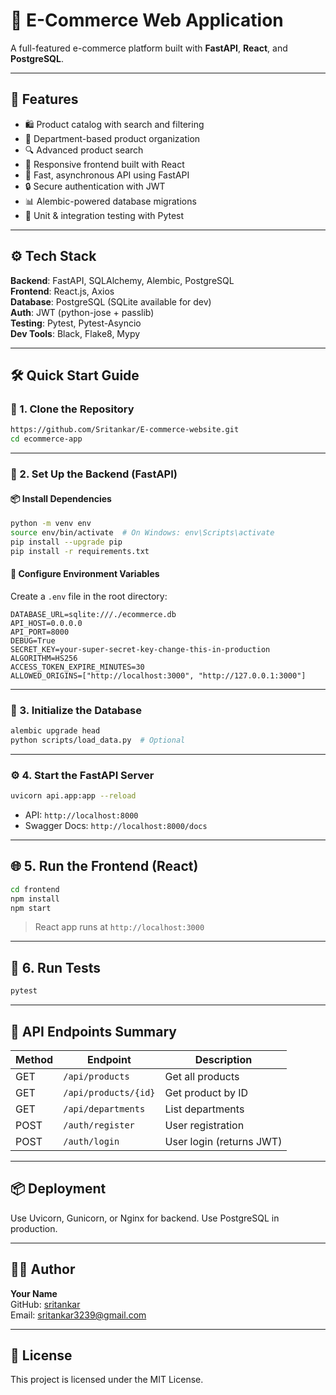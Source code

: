 # 🛒 E-Commerce Web Application

A full-featured e-commerce platform built with **FastAPI**, **React**, and **PostgreSQL**.

---

## 🚀 Features

- 🛍️ Product catalog with search and filtering
- 🏢 Department-based product organization
- 🔍 Advanced product search
- 📱 Responsive frontend built with React
- 🚀 Fast, asynchronous API using FastAPI
- 🔒 Secure authentication with JWT
- 📊 Alembic-powered database migrations
- 🧪 Unit & integration testing with Pytest

---

## ⚙️ Tech Stack

**Backend**: FastAPI, SQLAlchemy, Alembic, PostgreSQL  
**Frontend**: React.js, Axios  
**Database**: PostgreSQL (SQLite available for dev)  
**Auth**: JWT (python-jose + passlib)  
**Testing**: Pytest, Pytest-Asyncio  
**Dev Tools**: Black, Flake8, Mypy

---

## 🛠️ Quick Start Guide

### 🔁 1. Clone the Repository

```bash
https://github.com/Sritankar/E-commerce-website.git
cd ecommerce-app
```

---

### 🐍 2. Set Up the Backend (FastAPI)

#### 📦 Install Dependencies

```bash
python -m venv env
source env/bin/activate  # On Windows: env\Scripts\activate
pip install --upgrade pip
pip install -r requirements.txt
```

#### 🔐 Configure Environment Variables

Create a `.env` file in the root directory:

```env
DATABASE_URL=sqlite:///./ecommerce.db
API_HOST=0.0.0.0
API_PORT=8000
DEBUG=True
SECRET_KEY=your-super-secret-key-change-this-in-production
ALGORITHM=HS256
ACCESS_TOKEN_EXPIRE_MINUTES=30
ALLOWED_ORIGINS=["http://localhost:3000", "http://127.0.0.1:3000"]

```

---

### 🧱 3. Initialize the Database

```bash
alembic upgrade head
python scripts/load_data.py  # Optional
```

---

### ⚙️ 4. Start the FastAPI Server

```bash
uvicorn api.app:app --reload
```

- API: `http://localhost:8000`
- Swagger Docs: `http://localhost:8000/docs`

---

## 🌐 5. Run the Frontend (React)

```bash
cd frontend
npm install
npm start
```

> React app runs at `http://localhost:3000`

---

## 🧪 6. Run Tests

```bash
pytest
```

---

## 📝 API Endpoints Summary

| Method | Endpoint                | Description                  |
|--------|-------------------------|------------------------------|
| GET    | `/api/products`         | Get all products             |
| GET    | `/api/products/{id}`    | Get product by ID            |
| GET    | `/api/departments`      | List departments             |
| POST   | `/auth/register`        | User registration            |
| POST   | `/auth/login`           | User login (returns JWT)     |

---

## 📦 Deployment

Use Uvicorn, Gunicorn, or Nginx for backend. Use PostgreSQL in production.

---

## 👨‍💻 Author

**Your Name**  
GitHub: [sritankar](https://github.com/sritankar)  
Email: sritankar3239@gmail.com

---

## 📄 License

This project is licensed under the MIT License.
